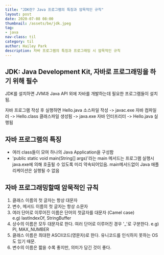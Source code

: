 ```yaml
---
title: "JDK란? Java 프로그램의 특징과 암묵적인 규칙"
layout: post
date: 2020-07-08 08:00
thumbnail: /assets/be/jdk.jpeg
tag:
- java
nav-class: til
category: til
author: Hailey Park
description: 자바 프로그램의 특징과 프로그래밍 시 암묵적인 규칙
---
```


## JDK: Java Development Kit, 자바로 프로그래밍을 하기 위해 필수

JDK를 설치하면 JVM과 Java API 외에 자바를 개발하는데 필요한 프로그램들이 설치됨.

자바 프로그램 작성 후 실행하면
Hello.java 소스파일 작성 -> javac.exe 자바 컴파일러 -> Hello.class 클래스파일 생성됨 -> java.exe 자바 인터프리터 -> Hello.java 실행됨
 
## 자바 프로그램의 특징 

- 여러 class들이 모여 하나의 Java Application을 구성함
- 'public static void main(String[] args)'라는 main 메서드는 프로그램 실행시 java.exe에 의해 호출될 수 있도록 미리 약속되어있음. main메서드없이 Java 애플리케이션은 실행될 수 없음

## 자바 프로그래밍할때 암묵적인 규칙

1. 클래스 이름의 첫 글자는 항상 대문자
2. 변수, 메서드 이름의 첫 글자는 항상 소문자
3. 여러 단어로 이루어진 이름은 단어의 첫글자를 대문자 (Camel case)  
e.g) lastIndexOf, StringBuffer  
4. 상수의 이름은 모두 대문자로 한다. 여러 단어로 이루어진 경우 '_'로 구분한다.
e.g) PI, MAX_NUMBER  
5. 클래스 이름은 최대한 ASCII코드(영문자)로 한다. 유니코드를 인식하지 못하는 OS도 있기 때문.
6. 변수의 이름은 짧을 수록 좋지만, 의미가 담긴 것이 좋다.